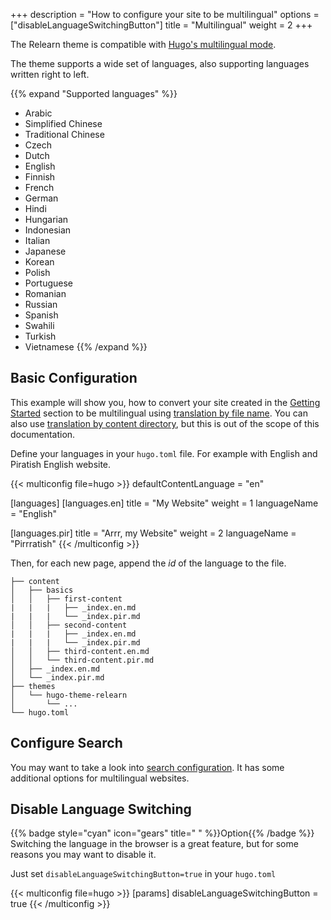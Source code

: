+++
description = "How to configure your site to be multilingual"
options = ["disableLanguageSwitchingButton"]
title = "Multilingual"
weight = 2
+++

The Relearn theme is compatible with [Hugo's multilingual mode](https://gohugo.io/content-management/multilingual/).

The theme supports a wide set of languages, also supporting languages written right to left.

{{% expand "Supported languages" %}}
- Arabic
- Simplified Chinese
- Traditional Chinese
- Czech
- Dutch
- English
- Finnish
- French
- German
- Hindi
- Hungarian
- Indonesian
- Italian
- Japanese
- Korean
- Polish
- Portuguese
- Romanian
- Russian
- Spanish
- Swahili
- Turkish
- Vietnamese
{{% /expand %}}

## Basic Configuration

This example will show you, how to convert your site created in the [Getting Started](introduction/quickstart) section to be multilingual using [translation by file name](https://gohugo.io/content-management/multilingual/#translation-by-file-name). You can also use [translation by content directory](https://gohugo.io/content-management/multilingual/#translation-by-content-directory), but this is out of the scope of this documentation.

Define your languages in your `hugo.toml` file. For example with English and Piratish English website.

{{< multiconfig file=hugo >}}
defaultContentLanguage = "en"

[languages]
[languages.en]
title = "My Website"
weight = 1
languageName = "English"

[languages.pir]
title = "Arrr, my Website"
weight = 2
languageName = "Pirrratish"
{{< /multiconfig >}}

Then, for each new page, append the _id_ of the language to the file.

````plaintext
├── content
│   ├── basics
│   │   ├── first-content
|   |   |   ├── _index.en.md
|   |   |   └── _index.pir.md
│   │   ├── second-content
|   |   |   ├── _index.en.md
|   |   |   └── _index.pir.md
│   │   ├── third-content.en.md
│   │   └── third-content.pir.md
│   ├── _index.en.md
│   └── _index.pir.md
├── themes
│   └── hugo-theme-relearn
│       └── ...
└── hugo.toml
````

## Configure Search

You may want to take a look into [search configuration](configuration/sidebar/search). It has some additional options for multilingual websites.

## Disable Language Switching

{{% badge style="cyan" icon="gears" title=" " %}}Option{{% /badge %}} Switching the language in the browser is a great feature, but for some reasons you may want to disable it.

Just set `disableLanguageSwitchingButton=true` in your `hugo.toml`

{{< multiconfig file=hugo >}}
[params]
  disableLanguageSwitchingButton = true
{{< /multiconfig >}}
